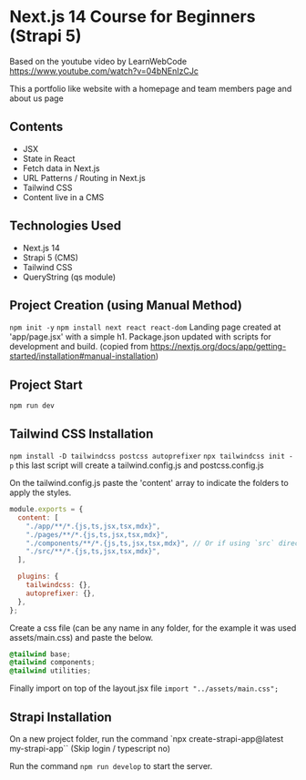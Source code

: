 # Next.js 14 Course for Beginners (Strapi 5)

Based on the youtube video by LearnWebCode https://www.youtube.com/watch?v=04bNEnIzCJc

This a portfolio like website with a homepage and team members page and about us page

## Contents

- JSX
- State in React
- Fetch data in Next.js
- URL Patterns / Routing in Next.js
- Tailwind CSS
- Content live in a CMS

## Technologies Used

- Next.js 14
- Strapi 5 (CMS)
- Tailwind CSS
- QueryString (qs module)

## Project Creation (using Manual Method)

`npm init -y`
`npm install next react react-dom`
Landing page created at 'app/page.jsx' with a simple h1.
Package.json updated with scripts for development and build. (copied from https://nextjs.org/docs/app/getting-started/installation#manual-installation)

## Project Start

`npm run dev`

## Tailwind CSS Installation

`npm install -D tailwindcss postcss autoprefixer`
`npx tailwindcss init -p`
this last script will create a tailwind.config.js and postcss.config.js

On the tailwind.config.js paste the 'content' array to indicate the folders to apply the styles.

```js
module.exports = {
  content: [
    "./app/**/*.{js,ts,jsx,tsx,mdx}",
    "./pages/**/*.{js,ts,jsx,tsx,mdx}",
    "./components/**/*.{js,ts,jsx,tsx,mdx}", // Or if using `src` directory:
    "./src/**/*.{js,ts,jsx,tsx,mdx}",
  ],

  plugins: {
    tailwindcss: {},
    autoprefixer: {},
  },
};
```

Create a css file (can be any name in any folder, for the example it was used assets/main.css) and paste the below.

```css
@tailwind base;
@tailwind components;
@tailwind utilities;
```

Finally import on top of the layout.jsx file
`import "../assets/main.css";`

## Strapi Installation

On a new project folder, run the command `npx create-strapi-app@latest my-strapi-app`` (Skip login / typescript no)

Run the command `npm run develop` to start the server.
